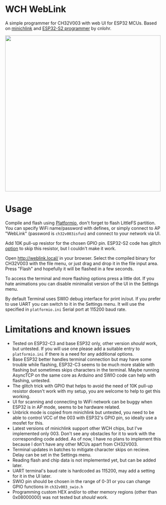 # WCH WebLink
A simple programmer for CH32V003 with web UI for ESP32 MCUs. Based on [minichlink](https://github.com/cnlohr/ch32v003fun/tree/master/minichlink) and [ESP32-S2 programmer](https://github.com/cnlohr/esp32s2-cookbook/tree/master/ch32v003programmer) by cnlohr.

<img src="https://github.com/Subjective-Reality-Labs/WCH_WebLink/assets/6649967/d0215b41-6f35-4595-a3f9-290cf214be91" width="500"/>

# Usage
Compile and flash using [Platformio](https://platformio.org/), don't forget to flash LittleFS partition. You can specify WiFi name/password with defines, or simply connect to AP "WebLink" (password is ``ch32v003isfun``) and connect to your network via UI.

Add 10K pull-up resistor for the chosen GPIO pin. ESP32-S2 code has glitch [option](https://github.com/Subjective-Reality-Labs/WCH_WebLink/blob/ffc90cf8fdfdbe9d19141bdeac7199d08fb240ac/src/ch32v003_swio.h#L34) to skip this resistor, but I couldn't make it work.

Open http://weblink.local/ in your browser. Select the compiled binary for CH32V003 with the file menu, or just drag and drop it in the file input area. Press "Flash" and hopefully it will be flashed in a few seconds.

To access the terminal and more flashing options press a little dot. If you hate animations you can disable minimalist version of the UI in the Settings menu.

By default Terminal uses SWIO debug interface for print in/out. If you prefer to use UART you can switch to it in the Settings menu. It will use the specified in ``platformio.ini`` Serial port at 115200 baud rate.

# Limitations and known issues
- Tested on ESP32-C3 and base ESP32 only, other version _should_ work, but untested. If you will use one please add a suitable entry to ``platformio.ini`` if there is a need for any additional options.
- Base ESP32 better handles terminal connection but may have some trouble while flashing, ESP32-C3 seems to be much more stable with flashing but sometimes skips characters in the terminal.
Maybe running AsyncTCP on the same core as Arduino and SWIO code can help with flashing, untested.
- The glitch trick with GPIO that helps to avoid the need of 10K pull-up resistor doesn't work with my setup, you are welcome to help to get this working.
- UI for scanning and connecting to WiFi network can be buggy when ESP32 is in AP mode, seems to be hardware related.
- Unbrick mode is copied from minichlink but untested, you need to be able to control VCC of the 003 with ESP32's GPIO pin, so ideally use a mosfet for this.
- Latest versions of minichlink support other WCH chips, but I've implemented only 003. Don't see any obstacles for it to work with the corresponding code added. As of now, I have no plans to implement this because I don't have any other MCUs apart from CH32V003.
- Terminal updates in batches to mitigate character skips on recieve. Delay can be set in the Settings menu.
- Reading flash and chip data is not implemented yet, but can be added later.
- UART terminal's baud rate is hardcoded as 115200, may add a setting for it in the UI later.
- SWIO pin should be chosen in the range of 0-31 or you can change GPIO functions in ``ch32v003_swio.h``
- Programming custom HEX and/or to other memory regions (other than 0x08000000) was not tested but _should_ work.
